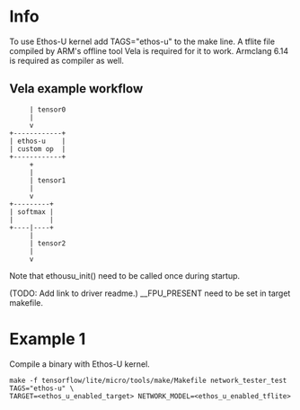 # Info

To use Ethos-U kernel add TAGS="ethos-u" to the make line.
A tflite file compiled by ARM's offline tool Vela is required for it to work.
Armclang 6.14 is required as compiler as well.

Vela example workflow
---------------------
         | tensor0
         |
         v
    +------------+
    | ethos-u    |
    | custom op  |
    +------------+
         +
         |
         | tensor1
         |
         v
    +---------+
    | softmax |
    |         |
    +----|----+
         |
         | tensor2
         |
         v

Note that ethousu_init() need to be called once during startup.

(TODO: Add link to driver readme.) __FPU_PRESENT need to be set in target makefile.


# Example 1

Compile a binary with Ethos-U kernel.

```
make -f tensorflow/lite/micro/tools/make/Makefile network_tester_test TAGS="ethos-u" \
TARGET=<ethos_u_enabled_target> NETWORK_MODEL=<ethos_u_enabled_tflite>
```

